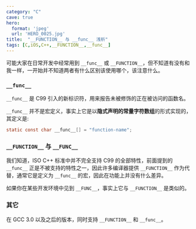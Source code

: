```yaml
---
category: "C"
cave: true
hero:
  format: 'jpeg'
  url: 'HERO_0025.jpg'
title:  "__FUNCTION__ 与 __func__ 浅析"
tags: [C,iOS,C++,__FUNCTION__,__func__]
---
```

可能大家在日常开发中经常用到 `__func__` 或 `__FUNCTION__`，但不知道有没有和我一样，一开始并不知道两者有什么区别该使用哪个，该注意什么。

### `__func__`

`__func__` 是 C99 引入的新标识符，用来报告未被修饰的正在被访问的函数名。

`__func__` 并不是宏定义，事实上它是以**隐式声明的常量字符数组**的形式实现的，其定义是:

```c
static const char __func__[] = "function-name";
```


### `__FUNCTION__` 与 `__FUNC__`

我们知道，ISO C++ 标准中并不完全支持 C99 的全部特性，前面提到的 `__func__` 正是不被支持的特性之一，因此许多编译器提供 `__FUNCTION__` 作为代替，通常它是定义为 `__func__` 的宏，因此在功能上并没有什么差异。

如果你在某些开发环境中见到 `__FUNC__`，事实上它与 `__FUNCTION__` 是类似的。

### 其它

在 GCC 3.0 以及之后的版本，同时支持 `__FUNCTION__` 和 `__func__`。




